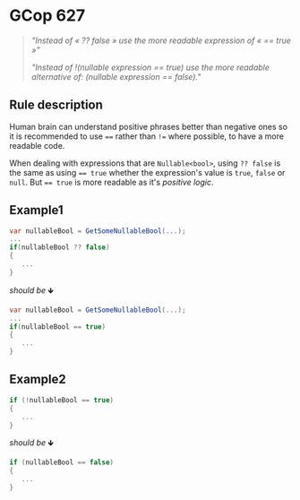 ﻿# GCop 627

> *"Instead of « ?? false » use the more readable expression of « == true »"*
> 
> *"Instead of !(nullable expression == true) use the more readable alternative of: (nullable expression == false)."*

## Rule description

Human brain can understand positive phrases better than negative ones so it is recommended to use `==` rather than `!=` where possible, to have a more readable code.

When dealing with expressions that are `Nullable<bool>`, using `?? false` is the same as using `== true` whether the expression's value is `true`, `false` or `null`. But `== true` is more readable as it's *positive logic*.

## Example1

```csharp
var nullableBool = GetSomeNullableBool(...);
...
if(nullableBool ?? false)
{
   ...
}
```

*should be* 🡻

```csharp
var nullableBool = GetSomeNullableBool(...);
...
if(nullableBool == true)
{
   ...
}
```

## Example2

```csharp
if (!nullableBool == true)
{
   ...
}
```

*should be* 🡻

```csharp
if (nullableBool == false)
{
   ...
}
```
